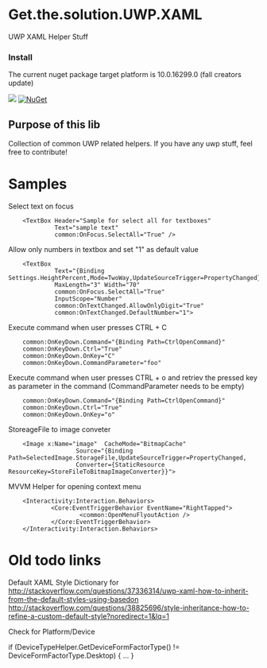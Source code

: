 
# Get.the.solution.UWP.XAML
UWP XAML Helper Stuff

### Install

The current nuget package target platform is 10.0.16299.0 (fall creators update)

[<img src="https://ci.appveyor.com/api/projects/status/7dx8yid04xyw8jc8?svg=true">](https://ci.appveyor.com/project/mfe-/get-the-solution-uwp-xaml)
[![NuGet](https://img.shields.io/nuget/v/Get.the.solution.UWP.XAML.svg)](https://www.nuget.org/packages/Get.the.solution.UWP.XAML/)

## Purpose of this lib

Collection of common UWP related helpers. If you have any uwp stuff, feel free to contribute!


# Samples
Select text on focus

        <TextBox Header="Sample for select all for textboxes" 
                 Text="sample text"
                 common:OnFocus.SelectAll="True" />

Allow only numbers in textbox and set "1" as default value

        <TextBox  
                 Text="{Binding Settings.HeightPercent,Mode=TwoWay,UpdateSourceTrigger=PropertyChanged}" 
                 MaxLength="3" Width="70" 
                 common:OnFocus.SelectAll="True" 
                 InputScope="Number" 
                 common:OnTextChanged.AllowOnlyDigit="True" 
                 common:OnTextChanged.DefaultNumber="1">
		 
Execute command when user presses CTRL + C 	

        common:OnKeyDown.Command="{Binding Path=CtrlOpenCommand}"
        common:OnKeyDown.Ctrl="True"
        common:OnKeyDown.OnKey="C"
        common:OnKeyDown.CommandParameter="foo"

Execute command when user presses CTRL + o and retriev the pressed key as parameter in the command (CommandParameter needs to be empty)

        common:OnKeyDown.Command="{Binding Path=CtrlOpenCommand}"
        common:OnKeyDown.Ctrl="True"
        common:OnKeyDown.OnKey="o"

StoreageFile to image conveter

        <Image x:Name="image"  CacheMode="BitmapCache"
                       Source="{Binding Path=SelectedImage.StorageFile,UpdateSourceTrigger=PropertyChanged,
                       Converter={StaticResource ResourceKey=StoreFileToBitmapImageConverter}}">

MVVM Helper for opening context menu

        <Interactivity:Interaction.Behaviors>
                <Core:EventTriggerBehavior EventName="RightTapped">
                        <common:OpenMenuFlyoutAction />
                </Core:EventTriggerBehavior>
        </Interactivity:Interaction.Behaviors>
	
# Old todo links

Default XAML Style Dictionary for
http://stackoverflow.com/questions/37336314/uwp-xaml-how-to-inherit-from-the-default-styles-using-basedon
http://stackoverflow.com/questions/38825696/style-inheritance-how-to-refine-a-custom-default-style?noredirect=1&lq=1 


Check for Platform/Device

if (DeviceTypeHelper.GetDeviceFormFactorType() != DeviceFormFactorType.Desktop)
{
	...
}
